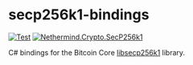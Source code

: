 # secp256k1-bindings

[![Test](https://github.com/nethermindeth/secp256k1-bindings/actions/workflows/test-publish.yml/badge.svg)](https://github.com/nethermindeth/secp256k1-bindings/actions/workflows/test-publish.yml)
[![Nethermind.Crypto.SecP256k1](https://img.shields.io/nuget/v/Nethermind.Crypto.SecP256k1)](https://www.nuget.org/packages/Nethermind.Crypto.SecP256k1)

C# bindings for the Bitcoin Core [libsecp256k1](https://github.com/bitcoin-core/secp256k1) library.
